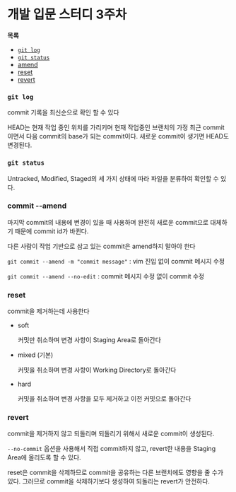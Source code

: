 # 개발 입문 스터디 3주차

**목록**

- [`git log`](#git-log)
- [`git status`](#git-status)
- [amend](#commit---amend)
- [reset](#reset)
- [revert](#revert)

### `git log`

commit 기록을 최신순으로 확인 할 수 있다

HEAD는 현재 작업 중인 위치를 가리키며 현재 작업중인 브랜치의 가정 최근 commit이면서 다음 commit의 base가 되는 commit이다. 새로운 commit이 생기면 HEAD도 변경된다.

### `git status`

Untracked, Modified, Staged의 세 가지 상태에 따라 파일을 분류하여 확인할 수 있다.

### commit --amend

마지막 commit의 내용에 변경이 있을 때 사용하며 완전히 새로운 commit으로 대체하기 때문에 commit id가 바뀐다.

다른 사람이 작업 기반으로 삼고 있는 commit은 amend하지 말아야 한다

`git commit --amend -m "commit message"` : vim 진입 없이 commit 메시지 수정

`git commit --amend --no-edit` : commit 메시지 수정 없이 commit 수정

### reset

commit을 제거하는데 사용한다

- soft

	커밋만 취소하며 변경 사항이 Staging Area로 돌아간다

- mixed (기본)
	
	커밋을 취소하며 변경 사항이 Working Directory로 돌아간다

- hard

	커밋을 취소하며 변경 사항을 모두 제거하고 이전 커밋으로 돌아간다

### revert

commit을 제거하지 않고 되돌리며 되돌리기 위해서 새로운 commit이 생성된다.

`--no-commit` 옵션을 사용해서 직접 commit하지 않고, revert한 내용을 Staging Area에 올리도록 할 수 있다.

reset은 commit을 삭제하므로 commit을 공유하는 다른 브랜치에도 영향을 줄 수가 있다. 그러므로 commit을 삭제하기보다 생성하여 되돌리는 revert가 안전하다.